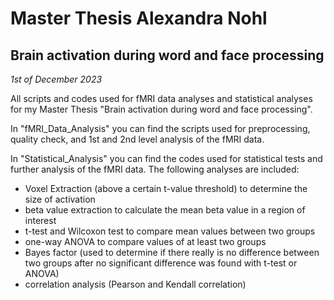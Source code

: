 # Master Thesis Alexandra Nohl
## Brain activation during word and face processing
*1st of December 2023*


All scripts and codes used for fMRI data analyses and statistical analyses for my Master Thesis "Brain activation during word and face processing".


In "fMRI_Data_Analysis" you can find the scripts used for preprocessing, quality check, and 1st and 2nd level analysis of the fMRI data.


In "Statistical_Analysis" you can find the codes used for statistical tests and further analysis of the fMRI data. The following analyses are included:

- Voxel Extraction (above a certain t-value threshold) to determine the size of activation
- beta value extraction to calculate the mean beta value in a region of interest
- t-test and Wilcoxon test to compare mean values between two groups
- one-way ANOVA to compare values of at least two groups
- Bayes factor (used to determine if there really is no difference between two groups after no significant difference was found with t-test or ANOVA)
- correlation analysis (Pearson and Kendall correlation)
